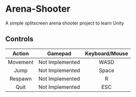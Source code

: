 # Arena-Shooter
A simple splitscreen arena shooter project to learn Unity

## Controls
|  Action  	|     Gamepad     	| Keyboard/Mouse 	|
|:--------:	|:---------------:	|:--------------:	|
| Movement 	| Not Implemented 	|      WASD      	|
|   Jump   	| Not Implemented 	|      Space     	|
|  Respawn 	| Not Implemented 	|        R       	|
|    Quit   | Not Implemented   |       ESC       |
